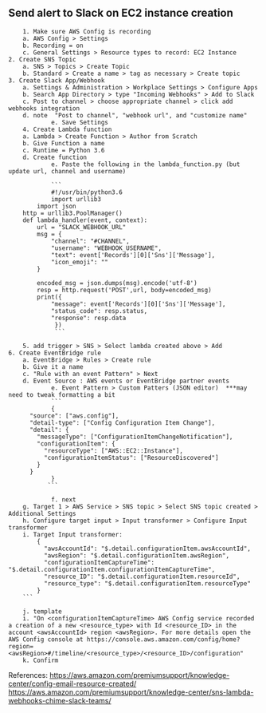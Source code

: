## Send alert to Slack on EC2 instance creation

        1. Make sure AWS Config is recording
		a. AWS Config > Settings
		b. Recording = on
		c. General Settings > Resource types to record: EC2 Instance
	2. Create SNS Topic
		a. SNS > Topics > Create Topic
		b. Standard > Create a name > tag as necessary > Create topic
	3. Create Slack App/Webhook
		a. Settings & Administration > Workplace Settings > Configure Apps
		b. Search App Directory > type "Incoming Webhooks" > Add to Slack
		c. Post to channel > choose appropriate channel > click add webhooks integration
		d. note  "Post to channel", "webhook url", and "customize name"
                e. Save Settings
        4. Create Lambda function
		a. Lambda > Create Function > Author from Scratch
		b. Give Function a name
		c. Runtime = Python 3.6
		d. Create function
                e. Paste the following in the lambda_function.py (but update url, channel and username)

                ```
                #!/usr/bin/python3.6
                import urllib3
	        import json
		http = urllib3.PoolManager()
		def lambda_handler(event, context):
		    url = "SLACK_WEBHOOK_URL"
		    msg = {
		        "channel": "#CHANNEL",
		        "username": "WEBHOOK_USERNAME",
		        "text": event['Records'][0]['Sns']['Message'],
		        "icon_emoji": ""
		    }
		    
		    encoded_msg = json.dumps(msg).encode('utf-8')
		    resp = http.request('POST',url, body=encoded_msg)
		    print({
		        "message": event['Records'][0]['Sns']['Message'], 
		        "status_code": resp.status, 
		        "response": resp.data
                 })
                 ```

        5. add trigger > SNS > Select lambda created above > Add
	6. Create EventBridge rule
		a. EventBridge > Rules > Create rule
		b. Give it a name
		c. "Rule with an event Pattern" > Next
		d. Event Source : AWS events or EventBridge partner events
                e. Event Pattern > Custom Patters (JSON editor)  ***may need to tweak formatting a bit
                ```
                {
		  "source": ["aws.config"],
		  "detail-type": ["Config Configuration Item Change"],
		  "detail": {
		    "messageType": ["ConfigurationItemChangeNotification"],
		    "configurationItem": {
		      "resourceType": ["AWS::EC2::Instance"],
		      "configurationItemStatus": ["ResourceDiscovered"]
		    }
		  }
                }
               ```
                
                f. next
		g. Target 1 > AWS Service > SNS topic > Select SNS topic created > Additional Settings
		h. Configure target input > Input transformer > Configure Input transformer
		i. Target Input transformer:
			{
			  "awsAccountId": "$.detail.configurationItem.awsAccountId",
			  "awsRegion": "$.detail.configurationItem.awsRegion",
			  "configurationItemCaptureTime": "$.detail.configurationItem.configurationItemCaptureTime",
			  "resource_ID": "$.detail.configurationItem.resourceId",
			  "resource_type": "$.detail.configurationItem.resourceType"
			}
		```

		j. template
		i. "On <configurationItemCaptureTime> AWS Config service recorded a creation of a new <resource_type> with Id <resource_ID> in the account <awsAccountId> region <awsRegion>. For more details open the AWS Config console at https://console.aws.amazon.com/config/home?region=<awsRegion>#/timeline/<resource_type>/<resource_ID>/configuration"
		k. Confirm

References:
https://aws.amazon.com/premiumsupport/knowledge-center/config-email-resource-created/
https://aws.amazon.com/premiumsupport/knowledge-center/sns-lambda-webhooks-chime-slack-teams/
